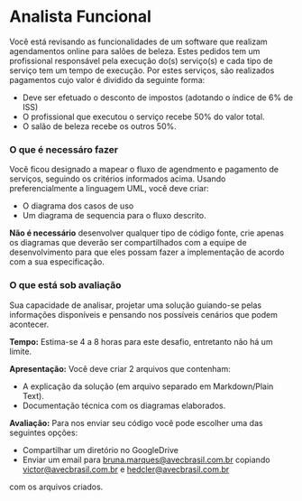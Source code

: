 # Analista Funcional

Você está revisando as funcionalidades de um software que realizam agendamentos online para salões de beleza. Estes pedidos tem um profissional responsável pela execução do(s) serviço(s) e cada tipo de serviço tem um tempo de execução. Por estes serviços, são realizados pagamentos cujo valor é dividido da seguinte forma: 	

- Deve ser efetuado o desconto de impostos (adotando o índice de 6% de ISS)
- O profissional que executou o serviço recebe 50% do valor total.
- O salão de beleza recebe os outros 50%.


### O que é necessáro fazer

Você ficou designado a mapear o fluxo de agendmento e pagamento de serviços, seguindo os critérios informados acima. Usando preferencialmente a linguagem UML, você deve criar:

- O diagrama dos casos de uso
- Um diagrama de sequencia para o fluxo descrito.

__Não é necessário__ desenvolver qualquer tipo de código fonte, crie apenas os diagramas que deverão ser compartilhados com a equipe de desenvolvimento para que eles possam fazer a implementação de acordo com a sua especificação.

### O que está sob avaliação

Sua capacidade de analisar, projetar uma solução guiando-se pelas informações disponíveis e pensando nos possíveis cenários que podem acontecer.

**Tempo:**  Estima-se 4 a 8 horas para este desafio, entretanto não há um limite.

**Apresentação:** Você deve criar 2 arquivos que contenham:
- A explicação da solução (em arquivo separado em Markdown/Plain Text).
- Documentação técnica com os diagramas elaborados.

**Avaliação:** Para nos enviar seu código você pode escolher uma das seguintes opções:

- Compartilhar um diretório no GoogleDrive
- Enviar um email para bruna.marques@avecbrasil.com.br copiando victor@avecbrasil.com.br e hedcler@avecbrasil.com.br

com os arquivos criados.